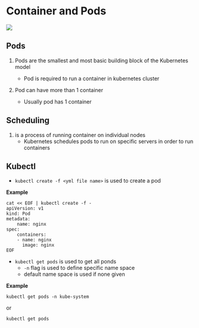 # Container and Pods

<img src="https://user-images.githubusercontent.com/6856382/221383843-47ed7691-9dba-4290-8c80-a5f32bc0bf76.png"/>

## Pods

1. Pods are the smallest and most basic building block of the Kubernetes model
    - Pod is required to run a container in kubernetes cluster 

2. Pod can have more than 1 container
    - Usually pod has 1 container


## Scheduling

1. is a process of running container on individual nodes
    - Kubernetes schedules pods to run on specific servers in order to run containers

## Kubectl

- `kubectl create -f <yml file name>` is used to create a pod

**Example**
```
cat << EOF | kubectl create -f -
apiVersion: v1
kind: Pod
metadata:
    name: nginx
spec:
    containers:
    - name: nginx
      image: nginx
EOF
```

- `kubectl get pods` is used to get all ponds
    - `-n` flag is used to define specific name space
    - default name space is used if none given

**Example**
```
kubectl get pods -n kube-system
```

or

```
kubectl get pods

```



